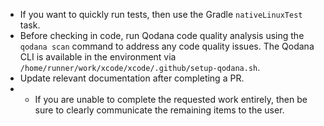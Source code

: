 - If you want to quickly run tests, then use the Gradle `nativeLinuxTest` task.
- Before checking in code, run Qodana code quality analysis using the `qodana scan` command to address any code quality issues. The Qodana CLI is available in the environment via `/home/runner/work/xcode/xcode/.github/setup-qodana.sh`.
- Update relevant documentation after completing a PR.
- - If you are unable to complete the requested work entirely, then be sure to clearly communicate the remaining items to the user.